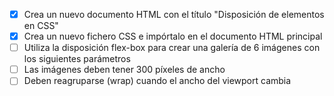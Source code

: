 - [x] Crea un nuevo documento HTML con el título "Disposición de elementos en CSS"
- [x] Crea un nuevo fichero CSS e impórtalo en el documento HTML principal
- [ ] Utiliza la disposición flex-box para crear una galería de 6 imágenes con los siguientes parámetros
- [ ] Las imágenes deben tener 300 píxeles de ancho
- [ ] Deben reagruparse (wrap) cuando el ancho del viewport cambia